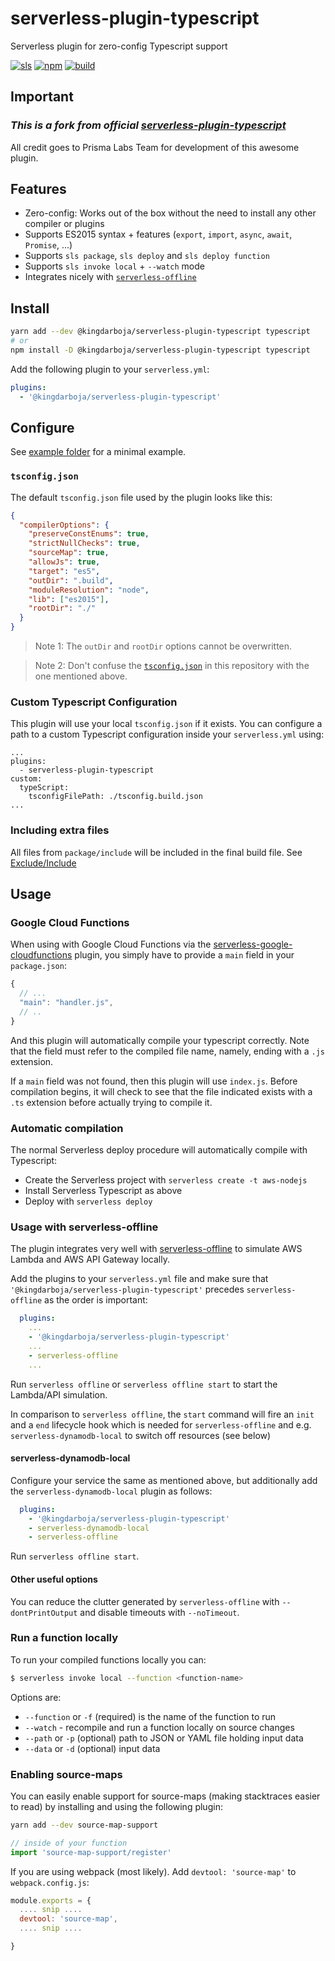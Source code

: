 # serverless-plugin-typescript

Serverless plugin for zero-config Typescript support

[![sls][sls-image]][sls-url]
[![npm][npm-image]][npm-url]
[![build][build-image]][build-url]

[sls-image]: http://public.serverless.com/badges/v3.svg
[sls-url]: http://www.serverless.com
[npm-image]: https://badge.fury.io/js/%40kingdarboja%2Fserverless-plugin-typescript.svg
[npm-url]: https://www.npmjs.com/package/@kingdarboja/serverless-plugin-typescript
[build-image]: https://img.shields.io/github/workflow/status/KingDarBoja/serverless-plugin-typescript/CI
[build-url]: https://github.com/KingDarBoja/serverless-plugin-typescript/actions?query=workflow%3ACI

## **Important**

### *This is a fork from official [serverless-plugin-typescript]*

All credit goes to Prisma Labs Team for development of this awesome plugin.

[serverless-plugin-typescript]: https://github.com/prisma-labs/serverless-plugin-typescript

## Features

* Zero-config: Works out of the box without the need to install any other compiler or plugins
* Supports ES2015 syntax + features (`export`, `import`, `async`, `await`, `Promise`, ...)
* Supports `sls package`, `sls deploy` and `sls deploy function`
* Supports `sls invoke local` + `--watch` mode
* Integrates nicely with [`serverless-offline`](https://github.com/dherault/serverless-offline)

## Install

```sh
yarn add --dev @kingdarboja/serverless-plugin-typescript typescript
# or
npm install -D @kingdarboja/serverless-plugin-typescript typescript
```

Add the following plugin to your `serverless.yml`:

```yaml
plugins:
  - '@kingdarboja/serverless-plugin-typescript'
```

## Configure

See [example folder](example) for a minimal example.

### `tsconfig.json`

The default `tsconfig.json` file used by the plugin looks like this:

```json
{
  "compilerOptions": {
    "preserveConstEnums": true,
    "strictNullChecks": true,
    "sourceMap": true,
    "allowJs": true,
    "target": "es5",
    "outDir": ".build",
    "moduleResolution": "node",
    "lib": ["es2015"],
    "rootDir": "./"
  }
}
```

> Note 1: The `outDir` and `rootDir` options cannot be overwritten.

> Note 2: Don't confuse the [`tsconfig.json`](tsconfig.json) in this repository with the one mentioned above.

### Custom Typescript Configuration

This plugin will use your local `tsconfig.json` if it exists. You can configure a path to a custom Typescript configuration inside your `serverless.yml` using:

    ...
    plugins:
      - serverless-plugin-typescript
    custom:
      typeScript:
        tsconfigFilePath: ./tsconfig.build.json
    ...    


### Including extra files

All files from `package/include` will be included in the final build file. See [Exclude/Include](https://serverless.com/framework/docs/providers/aws/guide/packaging#exclude--include)


## Usage

### Google Cloud Functions

When using with Google Cloud Functions via the [serverless-google-cloudfunctions](https://github.com/serverless/serverless-google-cloudfunctions)
plugin, you simply have to provide a `main` field in your `package.json`:

```js
{
  // ...
  "main": "handler.js",
  // ..
}
```

And this plugin will automatically compile your typescript correctly. Note
that the field must refer to the compiled file name, namely, ending with a `.js`
extension.

If a `main` field was not found, then this plugin will use `index.js`. Before
compilation begins, it will check to see that the file indicated exists with a
`.ts` extension before actually trying to compile it.

### Automatic compilation

The normal Serverless deploy procedure will automatically compile with Typescript:

- Create the Serverless project with `serverless create -t aws-nodejs`
- Install Serverless Typescript as above
- Deploy with `serverless deploy`

### Usage with serverless-offline

The plugin integrates very well with [serverless-offline](https://github.com/dherault/serverless-offline) to
simulate AWS Lambda and AWS API Gateway locally.

Add the plugins to your `serverless.yml` file and make sure that `'@kingdarboja/serverless-plugin-typescript'`
precedes `serverless-offline` as the order is important:
```yaml
  plugins:
    ...
    - '@kingdarboja/serverless-plugin-typescript'
    ...
    - serverless-offline
    ...
```

Run `serverless offline` or `serverless offline start` to start the Lambda/API simulation.

In comparison to `serverless offline`, the `start` command will fire an `init` and a `end` lifecycle hook which is needed for `serverless-offline` and e.g. `serverless-dynamodb-local` to switch off resources (see below)

#### serverless-dynamodb-local

Configure your service the same as mentioned above, but additionally add the `serverless-dynamodb-local`
plugin as follows:
```yaml
  plugins:
    - '@kingdarboja/serverless-plugin-typescript'
    - serverless-dynamodb-local
    - serverless-offline
```

Run `serverless offline start`.

#### Other useful options

You can reduce the clutter generated by `serverless-offline` with `--dontPrintOutput` and
disable timeouts with `--noTimeout`.

### Run a function locally

To run your compiled functions locally you can:

```bash
$ serverless invoke local --function <function-name>
```

Options are:

- `--function` or `-f` (required) is the name of the function to run
- `--watch` - recompile and run a function locally on source changes
- `--path` or `-p` (optional) path to JSON or YAML file holding input data
- `--data` or `-d` (optional) input data

### Enabling source-maps

You can easily enable support for source-maps (making stacktraces easier to read) by installing and using the following plugin:

```sh
yarn add --dev source-map-support
```

```ts
// inside of your function
import 'source-map-support/register'
```

If you are using webpack (most likely). Add `devtool: 'source-map'` to `webpack.config.js`:
```js
module.exports = {
  .... snip ....
  devtool: 'source-map',
  .... snip ....

}
```